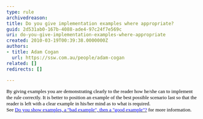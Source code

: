 ```yaml
---
type: rule
archivedreason: 
title: Do you give implementation examples where appropriate?
guid: 2d531ab0-167b-4088-ade4-97c24f7e569c
uri: do-you-give-implementation-examples-where-appropriate
created: 2010-03-19T00:39:38.0000000Z
authors:
- title: Adam Cogan
  url: https://ssw.com.au/people/adam-cogan
related: []
redirects: []

---
```




  <p style="margin&#58;0cm 0cm 0pt;">
    <span style="color&#58;black;">
      <font size="2">
        <font face="Verdana">By giving examples you are demonstrating clearly to the reader how he/she can to implement the rule correctly. It is better to position an example of the best possible scenario last so that the reader is left with a clear example in his/her mind as to what is required.</font> </font>
    </span>
  </p>
<p style="margin&#58;0cm 0cm 0pt;"><span style="color&#58;black;"><font size="2" face="Verdana">See </font><a href="http&#58;//www.ssw.com.au/ssw/Standards/Rules/RulesToBetterTechnicalDocumentation.aspx#BadEgThenGoodEg" target="_blank"><font color="#0000ff" size="2" face="Verdana">Do you show examples, a &quot;bad example&quot;, then a &quot;good example&quot;?</font></a><font size="2"><font face="Verdana"> for more information.</font></font></span></p>

<br><excerpt class='endintro'></excerpt><br>



